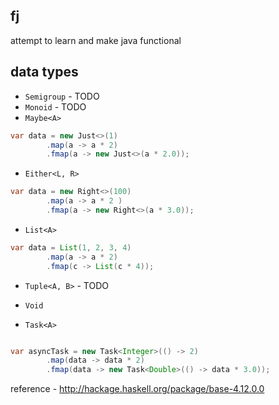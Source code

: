 fj
---

attempt to learn and make java functional

data types
-----

- `Semigroup` - TODO
- `Monoid` - TODO
- `Maybe<A>`
```java
var data = new Just<>(1)
        .map(a -> a * 2)
        .fmap(a -> new Just<>(a * 2.0));
```

- `Either<L, R>`
```java
var data = new Right<>(100)
        .map(a -> a * 2 )
        .fmap(a -> new Right<>(a * 3.0));
```
- `List<A>`
```java
var data = List(1, 2, 3, 4)
        .map(a -> a * 2)
        .fmap(c -> List(c * 4));
```
- `Tuple<A, B>` - TODO
- `Void`

- `Task<A>`

```java

var asyncTask = new Task<Integer>(() -> 2)
        .map(data -> data * 2)
        .fmap(data -> new Task<Double>(() -> data * 3.0));
```

reference - http://hackage.haskell.org/package/base-4.12.0.0
